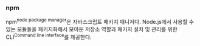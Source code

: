 ### npm

npm<sup>node package manager</sup>은 자바스크립트 패키지 매니저다.
Node.js에서 사용할 수 있는 모듈들을 패키지화해서 모아둔 저장소 역할과 패키지 설치 및 관리를 위한 CLI<sup>Command line interface</sup>를 제공한다.

